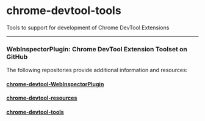 # chrome-devtool-tools
Tools to support for development of Chrome DevTool Extensions

---
### WebInspectorPlugin: Chrome DevTool Extension Toolset on GitHub
The following repositories provide additional information and resources:
#### [chrome-devtool-WebInspectorPlugin](https://github.com/bigbri64/chrome-devtool-WebInspectorPlugin "chrome-devtool-WebInspectorPlugin")
#### [chrome-devtool-resources](https://github.com/bigbri64/chrome-devtool-resources "chrome-devtool-resources")
#### [chrome-devtool-tools](https://github.com/bigbri64/chrome-devtool-tools "chrome-devtool-tools")
